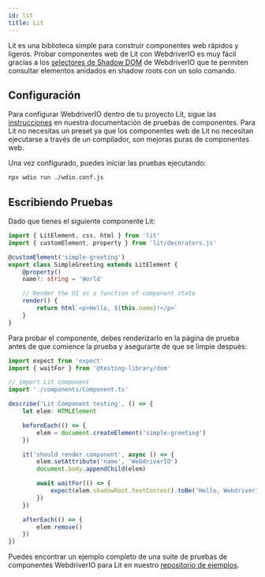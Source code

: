 ```yaml
---
id: lit
title: Lit
---
```


Lit es una biblioteca simple para construir componentes web rápidos y ligeros. Probar componentes web de Lit con WebdriverIO es muy fácil gracias a los [selectores de Shadow DOM](/docs/selectors#deep-selectors) de WebdriverIO que te permiten consultar elementos anidados en shadow roots con un solo comando.

## Configuración

Para configurar WebdriverIO dentro de tu proyecto Lit, sigue las [instrucciones](/docs/component-testing#set-up) en nuestra documentación de pruebas de componentes. Para Lit no necesitas un preset ya que los componentes web de Lit no necesitan ejecutarse a través de un compilador, son mejoras puras de componentes web.

Una vez configurado, puedes iniciar las pruebas ejecutando:

```sh
npx wdio run ./wdio.conf.js
```

## Escribiendo Pruebas

Dado que tienes el siguiente componente Lit:

```ts title="./components/Component.ts"
import { LitElement, css, html } from 'lit'
import { customElement, property } from 'lit/decorators.js'

@customElement('simple-greeting')
export class SimpleGreeting extends LitElement {
    @property()
    name?: string = 'World'

    // Render the UI as a function of component state
    render() {
        return html`<p>Hello, ${this.name}!</p>`
    }
}
```

Para probar el componente, debes renderizarlo en la página de prueba antes de que comience la prueba y asegurarte de que se limpie después:

```ts title="lit.test.js"
import expect from 'expect'
import { waitFor } from '@testing-library/dom'

// import Lit component
import './components/Component.ts'

describe('Lit Component testing', () => {
    let elem: HTMLElement

    beforeEach(() => {
        elem = document.createElement('simple-greeting')
    })

    it('should render component', async () => {
        elem.setAttribute('name', 'WebdriverIO')
        document.body.appendChild(elem)

        await waitFor(() => {
            expect(elem.shadowRoot.textContent).toBe('Hello, WebdriverIO!')
        })
    })

    afterEach(() => {
        elem.remove()
    })
})
```

Puedes encontrar un ejemplo completo de una suite de pruebas de componentes WebdriverIO para Lit en nuestro [repositorio de ejemplos](https://github.com/webdriverio/component-testing-examples/tree/main/lit-typescript-vite).